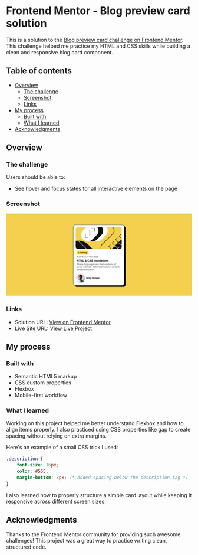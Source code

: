 # Frontend Mentor - Blog preview card solution

This is a solution to the [Blog preview card challenge on Frontend Mentor](https://www.frontendmentor.io/challenges/blog-preview-card-ckPaj01IcS). This challenge helped me practice my HTML and CSS skills while building a clean and responsive blog card component. 

## Table of contents

- [Overview](#overview)
  - [The challenge](#the-challenge)
  - [Screenshot](#screenshot)
  - [Links](#links)
- [My process](#my-process)
  - [Built with](#built-with)
  - [What I learned](#what-i-learned)
- [Acknowledgments](#acknowledgments)

## Overview

### The challenge

Users should be able to:

- See hover and focus states for all interactive elements on the page

### Screenshot

![](./assets/images/screenshot.png)


### Links

- Solution URL: [View on Frontend Mentor](https://www.frontendmentor.io/solutions/blog-preview-card-using-html-and-css-nTzj5u7NqQ)
- Live Site URL: [View Live Project](https://blog-preview-card-blue-eta.vercel.app/)

## My process

### Built with

- Semantic HTML5 markup
- CSS custom properties
- Flexbox
- Mobile-first workflow

### What I learned

Working on this project helped me better understand Flexbox and how to align items properly. I also practiced using CSS properties like gap to create spacing without relying on extra margins.

Here's an example of a small CSS trick I used:

```css
.description {
    font-size: 16px;
    color: #555;
    margin-bottom: 8px; /* Added spacing below the description tag */ 
}
```
I also learned how to properly structure a simple card layout while keeping it responsive across different screen sizes.

## Acknowledgments

Thanks to the Frontend Mentor community for providing such awesome challenges! This project was a great way to practice writing clean, structured code.